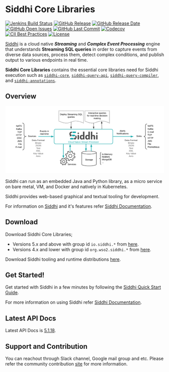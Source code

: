 Siddhi Core Libraries
=====================

  [![Jenkins Build Status](https://wso2.org/jenkins/view/wso2-dependencies/job/siddhi/job/siddhi/badge/icon)](https://wso2.org/jenkins/view/wso2-dependencies/job/siddhi/job/siddhi)
  [![GitHub Release](https://img.shields.io/github/release/siddhi-io/siddhi.svg)](https://github.com/siddhi-io/siddhi/releases)
  [![GitHub Release Date](https://img.shields.io/github/release-date/siddhi-io/siddhi.svg)](https://github.com/siddhi-io/siddhi/releases)
  [![GitHub Open Issues](https://img.shields.io/github/issues-raw/siddhi-io/siddhi.svg)](https://github.com/siddhi-io/siddhi/commits/master)
  [![GitHub Last Commit](https://img.shields.io/github/last-commit/siddhi-io/siddhi.svg)](https://github.com/siddhi-io/siddhi/commits/master)
  [![Codecov](https://codecov.io/gh/siddhi-io/siddhi/branch/master/graph/badge.svg)](https://codecov.io/gh/siddhi-io/siddhi)
  [![CII Best Practices](https://bestpractices.coreinfrastructure.org/projects/2974/badge)](https://bestpractices.coreinfrastructure.org/projects/2974)
  [![License](https://img.shields.io/badge/License-Apache%202.0-blue.svg)](https://opensource.org/licenses/Apache-2.0)

<a target="_blank" href="https://siddhi.io/">Siddhi</a> is a cloud native **_Streaming_** and **_Complex Event Processing_** engine that understands **Streaming SQL queries** in order to capture events from diverse data sources, process them, detect complex conditions, and publish output to various endpoints in real time.

**Siddhi Core Libraries** contains the essential core libraries need for Siddhi execution such as [`siddhi-core`](https://github.com/siddhi-io/siddhi/tree/master/modules/siddhi-core), [`siddhi-query-api`](https://github.com/siddhi-io/siddhi/tree/master/modules/siddhi-query-api), [`siddhi-query-compiler`](https://github.com/siddhi-io/siddhi/tree/master/modules/siddhi-query-compiler), and [`siddhi-annotations`](https://github.com/siddhi-io/siddhi/tree/master/modules/siddhi-annotations).

## Overview 

![](https://raw.githubusercontent.com/siddhi-io/siddhi/master/docs/images/siddhi-overview.png?raw=true "Overview")

Siddhi can run as an embedded Java and Python library, as a micro service on bare metal, VM, and Docker and natively in Kubernetes. 

Siddhi provides web-based graphical and textual tooling for development.

For information on <a target="_blank" href="https://siddhi.io/">Siddhi</a> and it's features refer <a target="_blank" href="https://siddhi.io/redirect/docs.html">Siddhi Documentation</a>. 

## Download 

Download Siddhi Core Libraries;

* Versions 5.x and above with group id `io.siddhi.*` from <a target="_blank" href="https://mvnrepository.com/artifact/io.siddhi/">here</a>.
* Versions 4.x and lower with group id `org.wso2.siddhi.*` from <a target="_blank" href="https://mvnrepository.com/artifact/org.wso2.siddhi/">here</a>.

Download Siddhi tooling and runtime distributions <a target="_blank" href="https://siddhi.io/redirect/download.html">here</a>.

## Get Started!

Get started with Siddhi in a few minutes by following the <a target="_blank" href="https://siddhi.io/redirect/quick-start.html">Siddhi Quick Start Guide</a>. 

For more information on using Siddhi refer <a target="_blank" href="https://siddhi.io/redirect/docs.html">Siddhi Documentation</a>. 

## Latest API Docs 

Latest API Docs is <a target="_blank" href="https://siddhi-io.github.io/siddhi/api/5.1.18">5.1.18</a>.

## Support and Contribution

You can reachout through Slack channel, Google mail group and etc. Please refer the community contribution [site](https://siddhi.io/community/) for more information.

